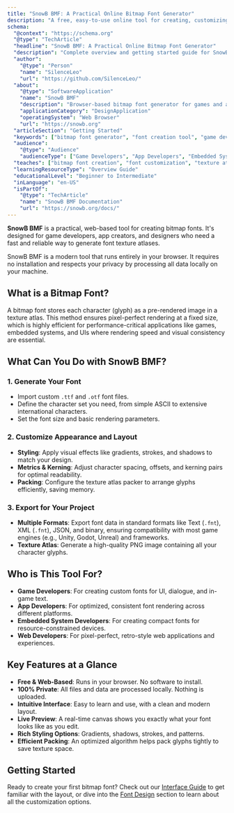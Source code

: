 ```yaml
---
title: "SnowB BMF: A Practical Online Bitmap Font Generator"
description: "A free, easy-to-use online tool for creating, customizing, and exporting bitmap fonts for games, apps, and web development. No installation required."
schema:
  "@context": "https://schema.org"
  "@type": "TechArticle"
  "headline": "SnowB BMF: A Practical Online Bitmap Font Generator"
  "description": "Complete overview and getting started guide for SnowB BMF, a free web-based bitmap font generator for game developers, app creators, and designers."
  "author":
    "@type": "Person"
    "name": "SilenceLeo"
    "url": "https://github.com/SilenceLeo/"
  "about":
    "@type": "SoftwareApplication"
    "name": "SnowB BMF"
    "description": "Browser-based bitmap font generator for games and applications"
    "applicationCategory": "DesignApplication"
    "operatingSystem": "Web Browser"
    "url": "https://snowb.org"
  "articleSection": "Getting Started"
  "keywords": ["bitmap font generator", "font creation tool", "game development fonts", "texture atlas", "web-based font tool", "Unity fonts", "Godot fonts", "font design tutorial"]
  "audience":
    "@type": "Audience"
    "audienceType": ["Game Developers", "App Developers", "Embedded System Developers", "Web Developers", "Designers"]
  "teaches": ["bitmap font creation", "font customization", "texture atlas generation", "font export formats", "font styling techniques"]
  "learningResourceType": "Overview Guide"
  "educationalLevel": "Beginner to Intermediate"
  "inLanguage": "en-US"
  "isPartOf":
    "@type": "TechArticle"
    "name": "SnowB BMF Documentation"
    "url": "https://snowb.org/docs/"
---
```


**SnowB BMF** is a practical, web-based tool for creating bitmap fonts. It's designed for game developers, app creators, and designers who need a fast and reliable way to generate font texture atlases.

SnowB BMF is a modern tool that runs entirely in your browser. It requires no installation and respects your privacy by processing all data locally on your machine.

## What is a Bitmap Font?

A bitmap font stores each character (glyph) as a pre-rendered image in a texture atlas. This method ensures pixel-perfect rendering at a fixed size, which is highly efficient for performance-critical applications like games, embedded systems, and UIs where rendering speed and visual consistency are essential.

## What Can You Do with SnowB BMF?

### 1. Generate Your Font
- Import custom `.ttf` and `.otf` font files.
- Define the character set you need, from simple ASCII to extensive international characters.
- Set the font size and basic rendering parameters.

### 2. Customize Appearance and Layout
- **Styling**: Apply visual effects like gradients, strokes, and shadows to match your design.
- **Metrics & Kerning**: Adjust character spacing, offsets, and kerning pairs for optimal readability.
- **Packing**: Configure the texture atlas packer to arrange glyphs efficiently, saving memory.

### 3. Export for Your Project
- **Multiple Formats**: Export font data in standard formats like Text (`.fnt`), XML (`.fnt`), JSON, and binary, ensuring compatibility with most game engines (e.g., Unity, Godot, Unreal) and frameworks.
- **Texture Atlas**: Generate a high-quality PNG image containing all your character glyphs.

## Who is This Tool For?

- **Game Developers**: For creating custom fonts for UI, dialogue, and in-game text.
- **App Developers**: For optimized, consistent font rendering across different platforms.
- **Embedded System Developers**: For creating compact fonts for resource-constrained devices.
- **Web Developers**: For pixel-perfect, retro-style web applications and experiences.

## Key Features at a Glance

- **Free & Web-Based**: Runs in your browser. No software to install.
- **100% Private**: All files and data are processed locally. Nothing is uploaded.
- **Intuitive Interface**: Easy to learn and use, with a clean and modern layout.
- **Live Preview**: A real-time canvas shows you exactly what your font looks like as you edit.
- **Rich Styling Options**: Gradients, shadows, strokes, and patterns.
- **Efficient Packing**: An optimized algorithm helps pack glyphs tightly to save texture space.

## Getting Started

Ready to create your first bitmap font? Check out our [Interface Guide](../interface-guide) to get familiar with the layout, or dive into the [Font Design](../font-design/) section to learn about all the customization options.

